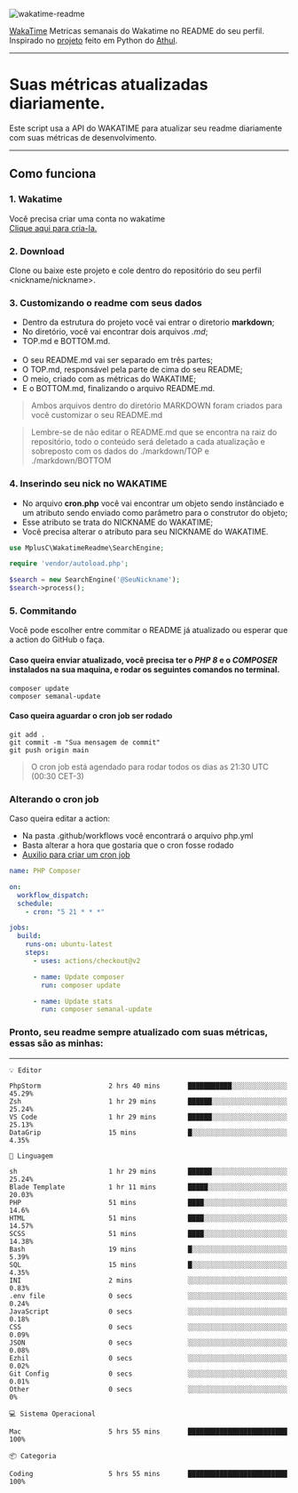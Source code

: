 ![wakatime-readme](https://socialify.git.ci/bymatheus/wakatime-readme/image?description=1&descriptionEditable=M%C3%A9tricas%20semanais%20do%20Wakatime%20no%20seu%20README%20de%20perfil.&font=KoHo&forks=1&language=1&owner=1&pattern=Signal&stargazers=1&theme=Dark)

[WakaTime](https://wakatime.com) Metricas semanais do Wakatime no README do seu perfil. <br>
Inspirado no [projeto](https://github.com/athul/waka-readme) feito em Python do [Athul](https://github.com/athul).
___

# Suas métricas atualizadas diariamente.
Este script usa a API do WAKATIME para atualizar seu readme diariamente com suas métricas de desenvolvimento.

___

## Como funciona

### 1. Wakatime
Você precisa criar uma conta no wakatime <br>
[Clique aqui para cria-la.](https://wakatime.com) 

### 2. Download
Clone ou baixe este projeto e cole dentro do repositório do seu perfil <nickname/nickname>.

### 3. Customizando o readme com seus dados
- Dentro da estrutura do projeto você vai entrar o diretorio **markdown**;  
- No diretório, você vai encontrar dois arquivos *.md*;
- TOP.md e BOTTOM.md.
<br><br>
- O seu README.md vai ser separado em três partes; 
- O TOP.md, responsável pela parte de cima do seu README;
- O meio, criado com as métricas do WAKATIME;
- E o BOTTOM.md, finalizando o arquivo README.md.<br>

> Ambos arquivos dentro do diretório MARKDOWN foram criados para você customizar o seu README.md

> Lembre-se de não editar o README.md que se encontra na raiz do repositório, todo o conteúdo será deletado a cada atualização e sobreposto com os dados do ./markdown/TOP e ./markdown/BOTTOM

### 4. Inserindo seu nick no WAKATIME
- No arquivo **cron.php** você vai encontrar um objeto sendo instânciado e um atributo sendo enviado como parâmetro para o construtor do objeto;
- Esse atributo se trata do NICKNAME do WAKATIME;
- Você precisa alterar o atributo para seu NICKNAME do WAKATIME.

```php
use MplusC\WakatimeReadme\SearchEngine;

require 'vendor/autoload.php';

$search = new SearchEngine('@SeuNickname');
$search->process();
```

### 5. Commitando
Você pode escolher entre commitar o README já atualizado ou esperar que a action do GitHub o faça. <br>

#### Caso queira enviar atualizado, você precisa ter o *PHP 8* e o *COMPOSER* instalados na sua maquina, e rodar os seguintes comandos no terminal.
```composer
composer update
composer semanal-update 
```

#### Caso queira aguardar o cron job ser rodado 
```git 
git add .
git commit -m "Sua mensagem de commit"
git push origin main
```

>O cron job está agendado para rodar todos os dias as 21:30 UTC (00:30 CET-3) 

### Alterando o cron job
Caso queira editar a action:

- Na pasta .github/workflows você encontrará o arquivo php.yml
- Basta alterar a hora que gostaria que o cron fosse rodado
- [Auxilio para criar um cron job](https://crontab.guru)

```yml
name: PHP Composer

on:
  workflow_dispatch:
  schedule:
    - cron: "5 21 * * *"

jobs:
  build:
    runs-on: ubuntu-latest
    steps:
      - uses: actions/checkout@v2

      - name: Update composer
        run: composer update

      - name: Update stats
        run: composer semanal-update
```

### Pronto, seu readme sempre atualizado com suas métricas, essas são as minhas:

___
```text
💡 Editor

PhpStorm                 2 hrs 40 mins       ███████████░░░░░░░░░░░░░░     45.29%
Zsh                      1 hr 29 mins        ██████░░░░░░░░░░░░░░░░░░░     25.24%
VS Code                  1 hr 29 mins        ██████░░░░░░░░░░░░░░░░░░░     25.13%
DataGrip                 15 mins             █░░░░░░░░░░░░░░░░░░░░░░░░      4.35%
```
```text
💬 Linguagem

sh                       1 hr 29 mins        ██████░░░░░░░░░░░░░░░░░░░     25.24%
Blade Template           1 hr 11 mins        █████░░░░░░░░░░░░░░░░░░░░     20.03%
PHP                      51 mins             ████░░░░░░░░░░░░░░░░░░░░░      14.6%
HTML                     51 mins             ████░░░░░░░░░░░░░░░░░░░░░     14.57%
SCSS                     51 mins             ████░░░░░░░░░░░░░░░░░░░░░     14.38%
Bash                     19 mins             █░░░░░░░░░░░░░░░░░░░░░░░░      5.39%
SQL                      15 mins             █░░░░░░░░░░░░░░░░░░░░░░░░      4.35%
INI                      2 mins              ░░░░░░░░░░░░░░░░░░░░░░░░░      0.83%
.env file                0 secs              ░░░░░░░░░░░░░░░░░░░░░░░░░      0.24%
JavaScript               0 secs              ░░░░░░░░░░░░░░░░░░░░░░░░░      0.18%
CSS                      0 secs              ░░░░░░░░░░░░░░░░░░░░░░░░░      0.09%
JSON                     0 secs              ░░░░░░░░░░░░░░░░░░░░░░░░░      0.08%
Ezhil                    0 secs              ░░░░░░░░░░░░░░░░░░░░░░░░░      0.02%
Git Config               0 secs              ░░░░░░░░░░░░░░░░░░░░░░░░░      0.01%
Other                    0 secs              ░░░░░░░░░░░░░░░░░░░░░░░░░         0%
```
```text
💻 Sistema Operacional

Mac                      5 hrs 55 mins       █████████████████████████       100%
```
```text
📦 Categoria

Coding                   5 hrs 55 mins       █████████████████████████       100%
```
